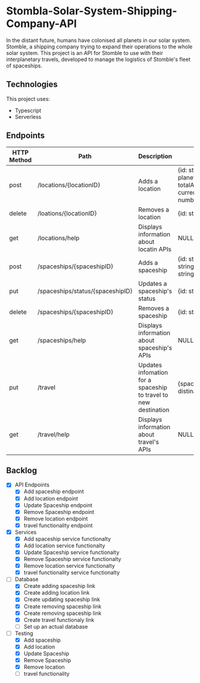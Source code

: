 # Stombla-Solar-System-Shipping-Company-API

In the distant future, humans have colonised all planets in our solar system. Stomble, a shipping company trying to expand their operations to the whole solar system. This project is an API for Stomble to use with their interplanetary travels, developed to manage the logistics of Stomble's fleet of spaceships.

## Technologies

This project uses:

- Typescript
- Serverless

## Endpoints

| HTTP Method | Path                             | Description                                                     | Required JSON                                                                                                           |
| ----------- | -------------------------------- | --------------------------------------------------------------- | ----------------------------------------------------------------------------------------------------------------------- |
| post        | /locations/{locationID}          | Adds a location                                                 | {id: string, cityName: string, planetName: string, totalAvailableCapacity: number, currentAmountOfCapacityUsed: number} |
| delete      | /loations/{locationID}           | Removes a location                                              | {id: string}                                                                                                            |
| get         | /locations/help                  | Displays information about locatin APIs                         | NULL                                                                                                                    |
| post        | /spaceships/{spaceshipID}        | Adds a spaceship                                                | {id: string, name: string, model: string, locationID: string, status: string}                                           |
| put         | /spaceships/status/{spaceshipID} | Updates a spaceship's status                                    | {id: string, newStatus: string}                                                                                         |
| delete      | /spaceships/{spaceshipID}        | Removes a spaceship                                             | {id: string}                                                                                                            |
| get         | /spaceships/help                 | Displays information about spaceship's APIs                     | NULL                                                                                                                    |
| put         | /travel                          | Updates infomation for a spaceship to travel to new destination | {spaceshipID: string, distinationID: string}                                                                            |
| get         | /travel/help                     | Displays information about travel's APIs                        | NULL                                                                                                                    |

## Backlog

- [x] API Endpoints
  - [x] Add spaceship endpoint
  - [x] Add location endpoint
  - [x] Update Spaceship endpoint
  - [x] Remove Spaceship endpoint
  - [x] Remove location endpoint
  - [x] travel functionality endpoint
- [x] Services
  - [x] Add spaceship service functionalty
  - [x] Add location service functionalty
  - [x] Update Spaceship service functionalty
  - [x] Remove Spaceship service functionalty
  - [x] Remove location service functionalty
  - [x] travel functionality service functionalty
- [ ] Database
  - [x] Create adding spaceship link
  - [x] Create adding location link
  - [x] Create updating spaceship link
  - [x] Create removing spaceship link
  - [x] Create removing spaceship link
  - [x] Create travel functionaly link
  - [ ] Set up an actual database
- [ ] Testing
  - [x] Add spaceship
  - [x] Add location
  - [x] Update Spaceship
  - [x] Remove Spaceship
  - [x] Remove location
  - [ ] travel functionality
